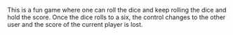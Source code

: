 This is a fun game where one can roll the dice and keep rolling the dice and hold the score. Once the dice rolls to a six, the control changes to the other user and the score of the current player is lost.
